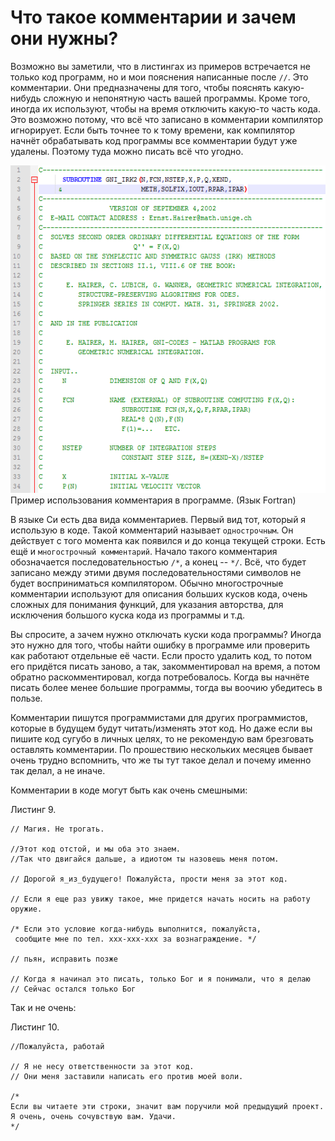 # Что такое комментарии и зачем они нужны?

Возможно вы заметили, что в листингах из примеров встречается не только код программ, но и мои пояснения написанные после `//`. Это комментарии. Они предназначены для того, чтобы пояснять какую-нибудь сложную и непонятную часть вашей программы. Кроме того, иногда их используют, чтобы на время отключить какую-то часть кода. Это возможно потому, что всё что записано в комментарии компилятор игнорирует. Если быть точнее то к тому времени, как компилятор начнёт обрабатывать код программы все комментарии будут уже удалены. Поэтому туда можно писать всё что угодно.

![Пример использования комментариев в программе](./comment.png)
Пример использования комментария в программе. (Язык Fortran)

В языке Си есть два вида комментариев. Первый вид тот, который я использую в коде. Такой комментарий называет `однострочным`. Он действует с того момента как появился и до конца текущей строки. Есть ещё и `многострочный комментарий`. Начало такого комментария обозначается последовательностью `/*`, а конец -- `*/`. Всё, что будет записано между этими двумя последовательностями символов не будет восприниматься компилятором. Обычно многострочные комментарии используют для описания больших кусков кода, очень сложных для понимания функций, для указания авторства, для исключения большого куска кода из программы и т.д.

Вы спросите, а зачем нужно отключать куски кода программы? Иногда это нужно для того, чтобы найти ошибку в программе или проверить как работают отдельные её части. Если просто удалить код, то потом его придётся писать заново, а так, закомментировал на время, а потом обратно раскомментировал, когда потребовалось. Когда вы начнёте писать более менее большие программы, тогда вы воочию убедитесь в пользе.

Комментарии пишутся программистами для других программистов, которые в будущем будут читать/изменять этот код. Но даже если вы пишите код сугубо в личных целях, то не рекомендую вам брезговать оставлять комментарии. По прошествию нескольких месяцев бывает очень трудно вспомнить, что же ты тут такое делал и почему именно так делал, а не иначе.

Комментарии в коде могут быть как очень смешными:

Листинг 9.
```
// Магия. Не трогать.

//Этот код отстой, и мы оба это знаем.
//Так что двигайся дальше, а идиотом ты назовешь меня потом.

// Дорогой я_из_будущего! Пожалуйста, прости меня за этот код.

// Если я еще раз увижу такое, мне придется начать носить на работу оружие.

/* Если это условие когда-нибудь выполнится, пожалуйста,
 сообщите мне по тел. ххх-ххх-ххх за вознаграждение. */

// пьян, исправить позже

// Когда я начинал это писать, только Бог и я понимали, что я делаю
// Сейчас остался только Бог
```
Так и не очень:

Листинг 10.
```
//Пожалуйста, работай

// Я не несу ответственности за этот код.
// Они меня заставили написать его против моей воли.

/*
Если вы читаете эти строки, значит вам поручили мой предыдущий проект.
Я очень, очень сочувствую вам. Удачи.
*/
```